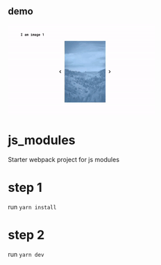 ## demo
![Alt text](scrrencaptures/ezgif-5-42c63f83b7.gif?raw=true "demo")

# js_modules
Starter webpack project for js modules

# step 1
run `yarn install`

# step 2
run `yarn dev` 
